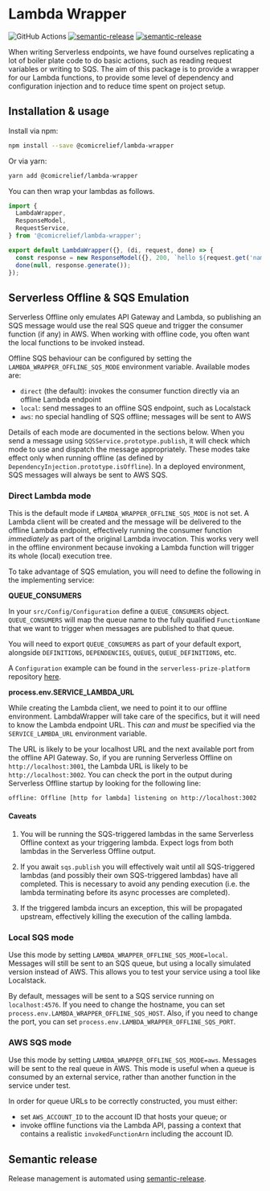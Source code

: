 # Lambda Wrapper

![GitHub Actions](https://github.com/comicrelief/lambda-wrapper/actions/workflows/main.yml/badge.svg)
[![semantic-release](https://img.shields.io/badge/%20%20%F0%9F%93%A6%F0%9F%9A%80-semantic--release-e10079.svg)](https://github.com/semantic-release/semantic-release)
[![semantic-release](https://badge.fury.io/js/%40comicrelief%2Flambda-wrapper.svg)](https://www.npmjs.com/package/@comicrelief/lambda-wrapper)

When writing Serverless endpoints, we have found ourselves replicating a lot of boiler plate code to do basic actions, such as reading request variables or writing to SQS. The aim of this package is to provide a wrapper for our Lambda functions, to provide some level of dependency and configuration injection and to reduce time spent on project setup.

## Installation & usage

Install via npm:

```bash
npm install --save @comicrelief/lambda-wrapper
```

Or via yarn:

```bash
yarn add @comicrelief/lambda-wrapper
```

You can then wrap your lambdas as follows.

```js
import {
  LambdaWrapper,
  ResponseModel,
  RequestService,
} from '@comicrelief/lambda-wrapper';

export default LambdaWrapper({}, (di, request, done) => {
  const response = new ResponseModel({}, 200, `hello ${request.get('name', 'nobody')}`);
  done(null, response.generate());
});
```

## Serverless Offline & SQS Emulation

Serverless Offline only emulates API Gateway and Lambda, so publishing an SQS message would use the real SQS queue and trigger the consumer function (if any) in AWS. When working with offline code, you often want the local functions to be invoked instead.

Offline SQS behaviour can be configured by setting the `LAMBDA_WRAPPER_OFFLINE_SQS_MODE` environment variable. Available modes are:

- `direct` (the default): invokes the consumer function directly via an offline Lambda endpoint
- `local`: send messages to an offline SQS endpoint, such as Localstack
- `aws`: no special handling of SQS offline; messages will be sent to AWS

Details of each mode are documented in the sections below. When you send a message using `SQSService.prototype.publish`, it will check which mode to use and dispatch the message appropriately. These modes take effect only when running offline (as defined by `DependencyInjection.prototype.isOffline`). In a deployed environment, SQS messages will always be sent to AWS SQS.

### Direct Lambda mode

This is the default mode if `LAMBDA_WRAPPER_OFFLINE_SQS_MODE` is not set. A Lambda client will be created and the message will be delivered to the offline Lambda endpoint, effectively running the consumer function _immediately_ as part of the original Lambda invocation. This works very well in the offline environment because invoking a Lambda function will trigger its whole (local) execution tree.

To take advantage of SQS emulation, you will need to define the following in the implementing service:

**QUEUE_CONSUMERS**

In your `src/Config/Configuration` define a `QUEUE_CONSUMERS` object. `QUEUE_CONSUMERS` will map the queue name to the fully qualified `FunctionName` that we want to trigger when messages are published to that queue.

You will need to export `QUEUE_CONSUMERS` as part of your default export, alongside `DEFINITIONS`, `DEPENDENCIES`, `QUEUES`, `QUEUE_DEFINITIONS`, etc.

A `Configuration` example can be found in the `serverless-prize-platform` repository [here](https://github.com/comicrelief/serverless-prize-platform/blob/master/src/Config/Configuration.js).

**process.env.SERVICE_LAMBDA_URL**

While creating the Lambda client, we need to point it to our offline environment. LambdaWrapper will take care of the specifics, but it will need to know the Lambda endpoint URL. This _can_ and _must_ be specified via the `SERVICE_LAMBDA_URL` environment variable.

The URL is likely to be your localhost URL and the next available port from the offline API Gateway. So, if you are running Serverless Offline on `http://localhost:3001`, the Lambda URL is likely to be `http://localhost:3002`. You can check the port in the output during Serverless Offline startup by looking for the following line:

    offline: Offline [http for lambda] listening on http://localhost:3002

#### Caveats

1. You will be running the SQS-triggered lambdas in the same Serverless Offline context as your triggering lambda. Expect logs from both lambdas in the Serverless Offline output.

2. If you await `sqs.publish` you will effectively wait until all SQS-triggered lambdas (and possibly their own SQS-triggered lambdas) have all completed. This is necessary to avoid any pending execution (i.e. the lambda terminating before its async processes are completed).

3. If the triggered lambda incurs an exception, this will be propagated upstream, effectively killing the execution of the calling lambda.

### Local SQS mode

Use this mode by setting `LAMBDA_WRAPPER_OFFLINE_SQS_MODE=local`. Messages will still be sent to an SQS queue, but using a locally simulated version instead of AWS. This allows you to test your service using a tool like Localstack.

By default, messages will be sent to a SQS service running on `localhost:4576`. If you need to change the hostname, you can set `process.env.LAMBDA_WRAPPER_OFFLINE_SQS_HOST`.
Also, if you need to change the port, you can set `process.env.LAMBDA_WRAPPER_OFFLINE_SQS_PORT`.

### AWS SQS mode

Use this mode by setting `LAMBDA_WRAPPER_OFFLINE_SQS_MODE=aws`. Messages will be sent to the real queue in AWS. This mode is useful when a queue is consumed by an external service, rather than another function in the service under test.

In order for queue URLs to be correctly constructed, you must either:

- set `AWS_ACCOUNT_ID` to the account ID that hosts your queue; or
- invoke offline functions via the Lambda API, passing a context that contains a realistic `invokedFunctionArn` including the account ID.

## Semantic release

Release management is automated using [semantic-release](https://www.npmjs.com/package/semantic-release).
